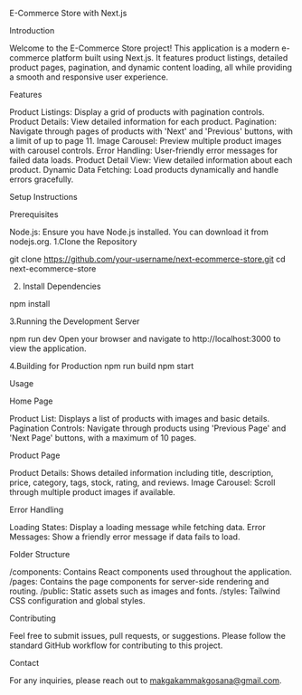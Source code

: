E-Commerce Store with Next.js


Introduction


Welcome to the E-Commerce Store project! This application is a modern e-commerce platform built using Next.js. It features product listings, detailed product pages, pagination, and dynamic content loading, all while providing a smooth and responsive user experience.


Features

Product Listings: Display a grid of products with pagination controls.
Product Details: View detailed information for each product.
Pagination: Navigate through pages of products with 'Next' and 'Previous' buttons, with a limit of up to page 11.
Image Carousel: Preview multiple product images with carousel controls.
Error Handling: User-friendly error messages for failed data loads.
Product Detail View: View detailed information about each product.
Dynamic Data Fetching: Load products dynamically and handle errors gracefully.


Setup Instructions

Prerequisites

Node.js: Ensure you have Node.js installed. You can download it from nodejs.org.
1.Clone the Repository

git clone https://github.com/your-username/next-ecommerce-store.git
cd next-ecommerce-store

2. Install Dependencies
   
npm install

3.Running the Development Server

npm run dev
Open your browser and navigate to http://localhost:3000 to view the application.

4.Building for Production
npm run build
npm start

Usage

Home Page

Product List: Displays a list of products with images and basic details.
Pagination Controls: Navigate through products using 'Previous Page' and 'Next Page' buttons, with a maximum of 10 pages.

Product Page

Product Details: Shows detailed information including title, description, price, category, tags, stock, rating, and reviews.
Image Carousel: Scroll through multiple product images if available.

Error Handling

Loading States: Display a loading message while fetching data.
Error Messages: Show a friendly error message if data fails to load.

Folder Structure

/components: Contains React components used throughout the application.
/pages: Contains the page components for server-side rendering and routing.
/public: Static assets such as images and fonts.
/styles: Tailwind CSS configuration and global styles.

Contributing

Feel free to submit issues, pull requests, or suggestions. Please follow the standard GitHub workflow for contributing to this project.


Contact

For any inquiries, please reach out to makgakammakgosana@gmail.com.





